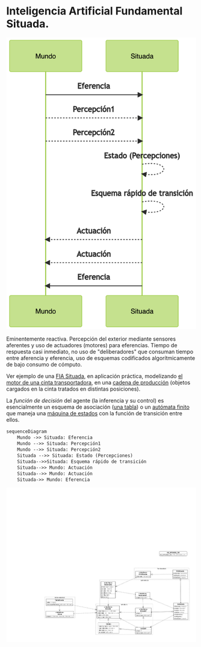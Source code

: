 # Inteligencia Artificial Fundamental Situada.

![](./docs/ia-situada-funcional.png)

Eminentemente reactiva. Percepción del exterior mediante sensores aferentes y uso de actuadores (motores) para eferencias. Tiempo de respuesta casi inmediato, no uso de "deliberadores" que consuman tiempo entre aferencia y eferencia, uso de esquemas codificados algorítmicamente de bajo consumo de cómputo.

Ver ejemplo de una [FIA Situada](fia-situada.ts), en aplicación práctica, modelizando [el motor de una cinta transportadora](../../aplicaciones/cadena/situada/), en una [cadena de producción](../../aplicaciones/cadena/) (objetos cargados en la cinta tratados en distintas posiciones).

La *función de decisión* del agente (la inferencia y su control) es esencialmente un esquema de asociación ([una tabla](tabla-estado.ts)) o un [autómata finito](./automata.ts) que maneja una [máquina de estados](./estado.ts) con la función de transición entre ellos.

```mermaid
sequenceDiagram
    Mundo ->> Situada: Eferencia
    Mundo -->> Situada: Percepción1
    Mundo -->> Situada: Percepción2
    Situada -->> Situada: Estado (Percepciones)
    Situada-->>Situada: Esquema rápido de transición
    Situada-->> Mundo: Actuación
    Situada-->> Mundo: Actuación
    Situada->> Mundo: Eferencia
```

![](./docs/ia-situada-uml.png)
